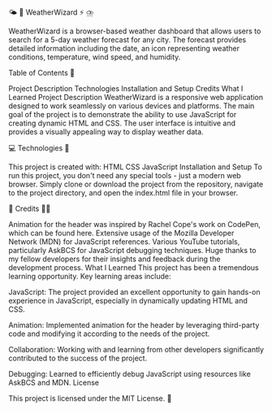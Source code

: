 🌤️ 💨 WeatherWizard ⚡️ ⛈️

WeatherWizard is a browser-based weather dashboard that allows users to search for a 5-day weather forecast for any city. 
The forecast provides detailed information including the date, an icon representing weather conditions, temperature, wind speed, and humidity.

Table of Contents 📜

Project Description
Technologies
Installation and Setup
Credits
What I Learned
Project Description
WeatherWizard is a responsive web application designed to work seamlessly on various devices and platforms. The main goal of the project is to demonstrate the ability to use JavaScript for creating dynamic HTML and CSS. The user interface is intuitive and provides a visually appealing way to display weather data.

💻 Technologies 🧬

This project is created with:
HTML
CSS
JavaScript
Installation and Setup
To run this project, you don't need any special tools - just a modern web browser. Simply clone or download the project from the repository, navigate to the project directory, and open the index.html file in your browser.

📜 Credits 🙌🏼 

Animation for the header was inspired by Rachel Cope's work on CodePen, which can be found here.
Extensive usage of the Mozilla Developer Network (MDN) for JavaScript references.
Various YouTube tutorials, particularly AskBCS for JavaScript debugging techniques.
Huge thanks to my fellow developers for their insights and feedback during the development process.
What I Learned
This project has been a tremendous learning opportunity. Key learning areas include:

JavaScript: The project provided an excellent opportunity to gain hands-on experience in JavaScript, especially in dynamically updating HTML and CSS.

Animation: Implemented animation for the header by leveraging third-party code and modifying it according to the needs of the project.

Collaboration: Working with and learning from other developers significantly contributed to the success of the project.

Debugging: Learned to efficiently debug JavaScript using resources like AskBCS and MDN.
License

This project is licensed under the MIT License. 📄
